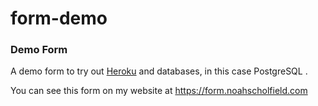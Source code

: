 # form-demo

### Demo Form

A demo form to try out [Heroku](https://heroku.com) and databases, in this case PostgreSQL .

You can see this form on my website at https://form.noahscholfield.com
